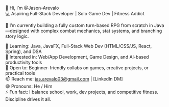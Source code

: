 👋 Hi, I’m @Jason-Arevalo  
💻 Aspiring Full-Stack Developer | Solo Game Dev | Fitness Addict

🔭 I’m currently building a fully custom turn-based RPG from scratch in Java—designed with complex combat mechanics, stat systems, and branching story logic.  

🌱 Learning: Java, JavaFX, Full-Stack Web Dev (HTML/CSS/JS, React, Spring), and DSA  
🚀 Interested in: Web/App Development, Game Design, and AI-based productivity tools  
🤝 Open to: Beginner-friendly collabs on games, creative projects, or practical tools  
📫 Reach me: jas.arevalo03@gmail.com | [LinkedIn DM]  
😄 Pronouns: He / Him  
⚡ Fun fact: I balance school, work, dev projects, and competitive fitness. Discipline drives it all.

